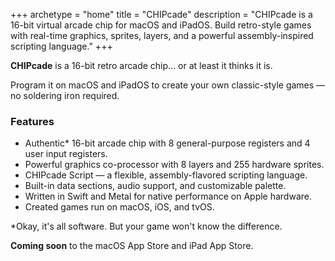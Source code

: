 +++
archetype = "home"
title = "CHIPcade"
description = "CHIPcade is a 16-bit virtual arcade chip for macOS and iPadOS. Build retro-style games with real-time graphics, sprites, layers, and a powerful assembly-inspired scripting language."
+++

**CHIPcade** is a 16-bit retro arcade chip... or at least it thinks it is.

Program it on macOS and iPadOS to create your own classic-style games — no soldering iron required.

### Features
- Authentic* 16-bit arcade chip with 8 general-purpose registers and 4 user input registers.
- Powerful graphics co-processor with 8 layers and 255 hardware sprites.
- CHIPcade Script — a flexible, assembly-flavored scripting language.
- Built-in data sections, audio support, and customizable palette.
- Written in Swift and Metal for native performance on Apple hardware.
- Created games run on macOS, iOS, and tvOS.

\*Okay, it's all software. But your game won't know the difference.

**Coming soon** to the macOS App Store and iPad App Store.
